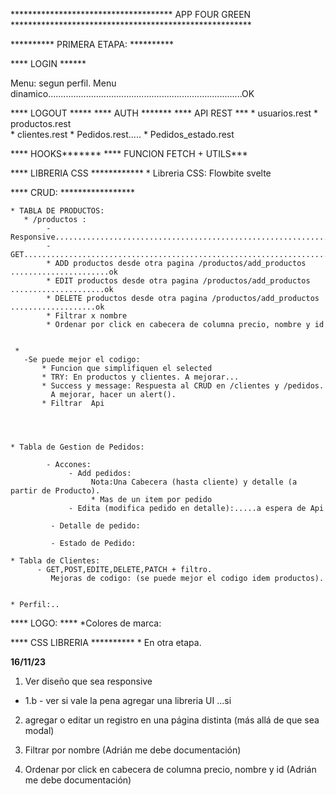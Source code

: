 
************************************* APP FOUR GREEN *******************************************************

********** PRIMERA ETAPA: **********

**** LOGIN ****** 

   Menu: segun perfil. Menu dinamico.............................................................................OK

**** LOGOUT *****
**** AUTH *******
**** API REST ***
    * usuarios.rest
	* productos.rest   
	* clientes.rest
    * Pedidos.rest.....
    * Pedidos_estado.rest
       
          

**** HOOKS*******
**** FUNCION FETCH + UTILS***

**** LIBRERIA CSS ************
    * Libreria CSS: Flowbite svelte
  
**** CRUD: *****************

    
    
    * TABLA DE PRODUCTOS: 
       * /productos : 
            - Responsive.....................................................................Ok
            - GET............................................................................OK
            * ADD productos desde otra pagina /productos/add_productos ......................ok
            * EDIT productos desde otra pagina /productos/add_productos .....................ok
            * DELETE productos desde otra pagina /productos/add_productos ...................ok
            * Filtrar x nombre
            * Ordenar por click en cabecera de columna precio, nombre y id 


     *
	   -Se puede mejor el codigo: 
	       * Funcion que simplifiquen el selected
		   * TRY: En productos y clientes. A mejorar...
           * Success y message: Respuesta al CRUD en /clientes y /pedidos.
             A mejorar, hacer un alert().
           * Filtrar  Api 




    * Tabla de Gestion de Pedidos: 

            - Accones: 
                 - Add pedidos:
                      Nota:Una Cabecera (hasta cliente) y detalle (a partir de Producto). 
                      * Mas de un item por pedido 
                 - Edita (modifica pedido en detalle):.....a espera de Api
                
             - Detalle de pedido:

             - Estado de Pedido:    
            
    * Tabla de Clientes: 
          - GET,POST,EDITE,DELETE,PATCH + filtro.
             Mejoras de codigo: (se puede mejor el codigo idem productos).
          
              
    * Perfil:..


**** LOGO: ****
    *Colores de marca:


**** CSS LIBRERIA **********
    * En otra etapa.


****16/11/23****

1) Ver diseño que sea responsive

*  1.b - ver si vale la pena agregar una libreria UI  ...si

2) agregar o editar un registro en una página distinta (más allá de que sea modal)


3) Filtrar por nombre (Adrián me debe documentación)

4) Ordenar por click en cabecera de columna precio, nombre y id (Adrián me debe documentación)




